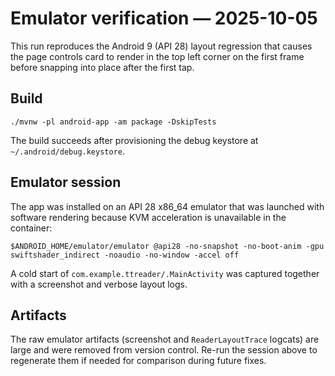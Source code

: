 # Emulator verification — 2025-10-05

This run reproduces the Android 9 (API 28) layout regression that causes the page controls card to render in the top left corner on the first frame before snapping into place after the first tap.

## Build

```
./mvnw -pl android-app -am package -DskipTests
```

The build succeeds after provisioning the debug keystore at `~/.android/debug.keystore`.

## Emulator session

The app was installed on an API 28 x86_64 emulator that was launched with software rendering because KVM acceleration is unavailable in the container:

```
$ANDROID_HOME/emulator/emulator @api28 -no-snapshot -no-boot-anim -gpu swiftshader_indirect -noaudio -no-window -accel off
```

A cold start of `com.example.ttreader/.MainActivity` was captured together with a screenshot and verbose layout logs.

## Artifacts

The raw emulator artifacts (screenshot and `ReaderLayoutTrace` logcats) are large and were removed from version control. Re-run the session above to regenerate them if needed for comparison during future fixes.
